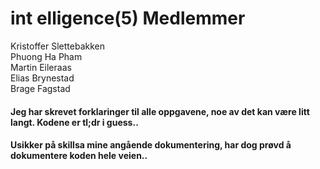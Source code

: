 <h1>int elligence(5) Medlemmer</h1>
Kristoffer Slettebakken<br>
Phuong Ha Pham <br> 
Martin Eileraas<br>
Elias Brynestad<br>
Brage Fagstad
<br>
<h4>Jeg har skrevet forklaringer til alle oppgavene, noe av det kan være litt langt. Kodene er tl;dr i guess..</h4>
<h4> Usikker på skillsa mine angående dokumentering, har dog prøvd å dokumentere koden hele veien..</h4>
